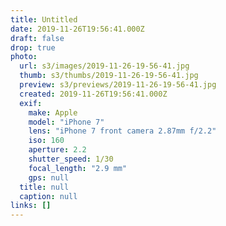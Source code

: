 ```yaml
---
title: Untitled
date: 2019-11-26T19:56:41.000Z
draft: false
drop: true
photo:
  url: s3/images/2019-11-26-19-56-41.jpg
  thumb: s3/thumbs/2019-11-26-19-56-41.jpg
  preview: s3/previews/2019-11-26-19-56-41.jpg
  created: 2019-11-26T19:56:41.000Z
  exif:
    make: Apple
    model: "iPhone 7"
    lens: "iPhone 7 front camera 2.87mm f/2.2"
    iso: 160
    aperture: 2.2
    shutter_speed: 1/30
    focal_length: "2.9 mm"
    gps: null
  title: null
  caption: null
links: []
---
```

